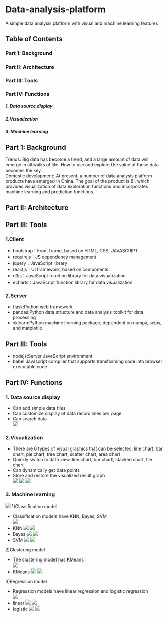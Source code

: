 # Data-analysis-platform
A simple data analysis platform with visual and machine learning features  

## Table of Contents  
### Part 1: Background  
### Part II: Architecture  
### Part III: Tools  
### Part IV: Functions  
##### 1. Data source display
##### 2.Visualization  
##### 3. Machine learning  
  
  
## Part 1: Background  
Trends: Big data has become a trend, and a large amount of data will emerge in all walks of life. How to use and explore the value of these data becomes the key.  
Domestic development: At present, a number of data analysis platform products have emerged in China. The goal of the product is BI, which provides visualization of data exploration functions and incorporates machine learning and prediction functions.  
  
  
## Part II: Architecture  


## Part III: Tools    
### 1.Client  
* bootstrap：Front frame, based on HTML, CSS, JAVASCRIPT  
* requirejs：JS dependency management  
* jquery：JavaScript library  
* reactjs：UI framework, based on components  
* d3js：JavaScript function library for data visualization  
* echarts：JavaScript function library for data visualization  

### 2.Server 
* flask:Python web framework  
* pandas:Python data structure and data analysis toolkit for data processing  
* sklearn:Python machine learning package, dependent on numpy, scipy, and matplotlib  

## Part III: Tools 
* nodejs:Server JavaScript environment  
* babel:Javascript compiler that supports transforming code into browser executable code  


## Part IV: Functions 

### 1. Data source display  
* Can add simple data files  
* Can customize display of data record lines per page  
* Can search data  
![](ResaultPic/data.png)

### 2.Visualization  
* There are 6 types of visual graphics that can be selected: line chart, bar chart, pie chart, tree chart, scatter chart, area chart  
* Quickly switch to data view, line chart, bar chart, stacked chart, tile chart  
* Can dynamically get data points  
* Store and restore the visualized result graph    
![](ResaultPic/viz1.png)
![](ResaultPic/viz2.png)
![](ResaultPic/viz3.png)

### 3. Machine learning  

![](ResaultPic/ml.png)
1)Classification model  
* Classification models have KNN, Bayes, SVM  
![](ResaultPic/ml-CLS.png)
* KNN
![](ResaultPic/ml-KNN-viz.png)
![](ResaultPic/ml-KNN-pre.png)
* Bayes
![](ResaultPic/ml-Bayes-viz.png)
![](ResaultPic/ml-Bayes-pre.png)
* SVM
![](ResaultPic/ml-SVM-viz.png)
![](ResaultPic/ml-SVM-pre.png)


2)Clustering model  
* The clustering model has KMeans    
![](ResaultPic/ml-CLU.png)
* KMeans
![](ResaultPic/ml-KMeans-viz.png)
![](ResaultPic/ml-KMeans-pre.png)


3)Regression model  
* Regression models have linear regression and logistic regression  
![](ResaultPic/ml-REG.png)
* linear
![](ResaultPic/ml-linear-viz.png)
![](ResaultPic/ml-linear-pre.png)
* logistic
![](ResaultPic/ml-logistic-viz.png)
![](ResaultPic/ml-logistic-pre.png)






